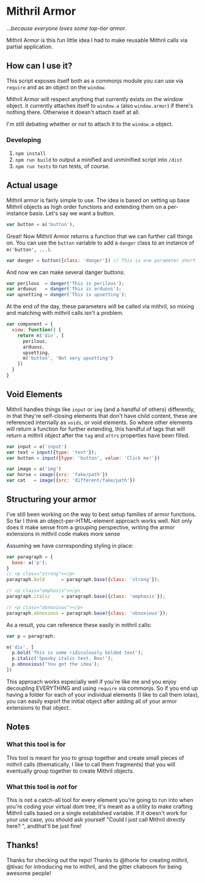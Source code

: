 # Mithril Armor

..._because everyone loves some top-tier armor_.

Mithril Armor is this fun little idea I had to make reusable Mithril calls via partial application.

## How can I use it?

This script exposes itself both as a commonjs module you can use via `require` and as an object on the `window`.

Mithril Armor will respect anything that currently exists on the window object.
it currently attaches itself to `window.a` (also `window.armor`) if there's nothing there. Otherwise it doesn't attach itself at all.

I'm still debating whether or not to attach it to the `window.m` object.

### Developing
1. `npm install`
2. `npm run build` to output a minified and unminified script into `/dist`
3. `npm run tests` to run tests, of course.

## Actual usage

Mithril armor is fairly simple to use. The idea is based on setting up base Mithril objects as high order functions and extending them on a per-instance basis. Let's say we want a button.

````js
var button = a('button');
````

Great! Now Mithril Armor returns a function that we can further call things on.
You can use the `button` variable to add a `danger` class to an instance of `m('button', ...)`.

````js
var danger = button({class: 'danger'}) // This is one parameter short
````

And now we can make several danger buttons:

````js
var perilous  = danger('This is perilous');
var arduous   = danger('This is arduous');
var upsetting = danger('This is upsetting');
````

At the end of the day, these parameters will be called via mithril, so mixing and matching with mithril calls isn't a problem.

````js
var component = {
  view: function() {
    return m('div', [
      perilous,
      arduous,
      upsetting,
      m('button', 'Not very upsetting')
    ])
  }
}
````

## Void Elements

Mithril handles things like `input` or `img` (and a handful of others) differently, in that they're self-closing elements that don't have child content, these are referenced internally as `voids`, or void elements. So where other elements will return a function for further extending, this handful of tags that will return a mithril object after the `tag` and `attrs` properties have been filled.

````js
var input = a('input')
var text = input({type: 'text'});
var button = input({type: 'button', value: 'Click me!'})

var image = a('img')
var horse = image({src: 'fake/path'})
var cat   = image({src: 'different/fake/path'})
````

## Structuring your armor

I've still been working on the way to best setup families of armor functions. So far I think an object-per-HTML-element approach works well. Not only does it make sense from a grouping perspective, writing the armor extensions in mithril code makes more sense

Assuming we have corresponding styling in place:

````js
var paragraph = {
  base: a('p');
}
// <p class="strong"></p>
paragraph.bold      = paragraph.base({class: 'strong'});

// <p class="emphasis"></p>
paragraph.italic    = paragraph.base({class: 'emphasis'});

// <p class="obnoxious"></p>
paragraph.obnoxious = paragraph.base({class: 'obnoxious'});
````

As a result, you can reference these easily in mithril calls:

````js
var p = paragraph;

m('div', [
  p.bold('This is some ridiculously bolded text');
  p.italic('Spooky italic text. Boo!');
  p.obnoxious('You get the idea');
])
````

This approach works especially well if you're like me and you enjoy decoupling EVERYTHING and using `require` via commonjs. So if you end up having a folder for each of your individual elements (I like to call them iotas), you can easily export the initial object after adding all of your armor extensions to that object.

## Notes

### What this tool is for
This tool is meant for you to group together and create small pieces of mithril calls (thematically, I like to call them fragments) that you will eventually group together to create Mithril objects.

### What this tool is _not_ for
This is not a catch-all tool for every element you're going to run into when you're coding your virtual dom tree, it's meant as a utility to make crafting Mithril calls based on a single established variable. If it doesn't work for your use case, you should ask yourself "Could I just call Mithril directly here? ", andthat'll be just fine!

## Thanks!

Thanks for checking out the repo!
Thanks to @lhorie for creating mithril, @tivac for introducing me to mithril, and the gitter chatroom for being awesome people!
